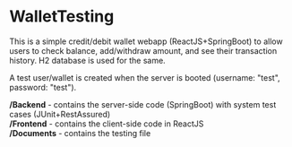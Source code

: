 # WalletTesting
This is a simple credit/debit wallet webapp (ReactJS+SpringBoot) to allow users to check balance, add/withdraw amount, and see their transaction history.  H2 database is used for the same.

A test user/wallet is created when the server is booted (username: "test", password: "test"). 

**/Backend** - contains the server-side code (SpringBoot) with system test cases (JUnit+RestAssured)
<br/>
**/Frontend** - contains the client-side code in ReactJS
<br/>
**/Documents** - contains the testing file
